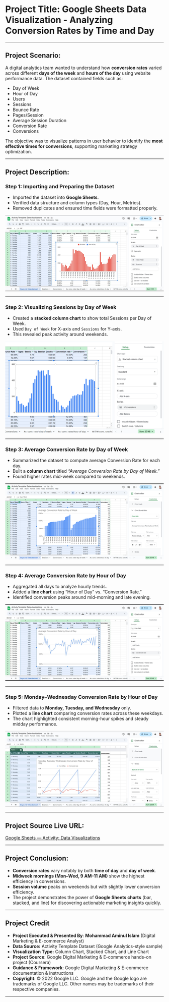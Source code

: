 # **Project Title:** **Google Sheets Data Visualization - Analyzing Conversion Rates by Time and Day**

---

## **Project Scenario:**

A digital analytics team wanted to understand how **conversion rates** varied across different **days of the week** and **hours of the day** using website performance data.
The dataset contained fields such as:

* Day of Week
* Hour of Day
* Users
* Sessions
* Bounce Rate
* Pages/Session
* Average Session Duration
* Conversion Rate
* Conversions

The objective was to visualize patterns in user behavior to identify the **most effective times for conversions**, supporting marketing strategy optimization.

---

## **Project Description:**

### **Step 1: Importing and Preparing the Dataset**

* Imported the dataset into **Google Sheets**.
* Verified data structure and column types (Day, Hour, Metrics).
* Removed duplicates and ensured time fields were formatted properly.

![Step 1](https://github.com/aminbiography/Google-Digital-Marketing---E-commerce-Professional-Certificate/blob/main/bar-graph-chart-image/Create%20data%20visualizations%20for%20a%20presentation-01.jpg)

---

### **Step 2: Visualizing Sessions by Day of Week**

* Created a **stacked column chart** to show total Sessions per Day of Week.
* Used `Day of Week` for X-axis and `Sessions` for Y-axis.
* This revealed peak activity around weekends.

![Step 2](https://github.com/aminbiography/Google-Digital-Marketing---E-commerce-Professional-Certificate/blob/main/bar-graph-chart-image/Create%20data%20visualizations%20for%20a%20presentation-02.png)

---

### **Step 3: Average Conversion Rate by Day of Week**

* Summarized the dataset to compute average Conversion Rate for each day.
* Built a **column chart** titled *“Average Conversion Rate by Day of Week.”*
* Found higher rates mid-week compared to weekends.

![Step 3](https://github.com/aminbiography/Google-Digital-Marketing---E-commerce-Professional-Certificate/blob/main/bar-graph-chart-image/Create%20data%20visualizations%20for%20a%20presentation-03.png)

---

### **Step 4: Average Conversion Rate by Hour of Day**

* Aggregated all days to analyze hourly trends.
* Added a **line chart** using “Hour of Day” vs. “Conversion Rate.”
* Identified conversion peaks around mid-morning and late evening.

![Step 4](https://github.com/aminbiography/Google-Digital-Marketing---E-commerce-Professional-Certificate/blob/main/bar-graph-chart-image/Create%20data%20visualizations%20for%20a%20presentation-04.jpg)

---

### **Step 5: Monday–Wednesday Conversion Rate by Hour of Day**

* Filtered data to **Monday, Tuesday, and Wednesday** only.
* Plotted a **line chart** comparing conversion rates across these weekdays.
* The chart highlighted consistent morning-hour spikes and steady midday performance.

![Step 5](https://github.com/aminbiography/Google-Digital-Marketing---E-commerce-Professional-Certificate/blob/main/bar-graph-chart-image/Create%20data%20visualizations%20for%20a%20presentation-05.jpg)

---

## **Project Source Live URL:**

[Google Sheets — Activity: Data Visualizations](https://docs.google.com/spreadsheets/d/1SdlOakCH-1ugzxDwI2BqBVgGHCOjJaZJAU45BMR6KjM/edit?usp=drive_link)

---

## **Project Conclusion:**

* **Conversion rates** vary notably by both **time of day** and **day of week**.
* **Midweek mornings (Mon–Wed, 9 AM–11 AM)** show the highest efficiency in conversions.
* **Session volume** peaks on weekends but with slightly lower conversion efficiency.
* The project demonstrates the power of **Google Sheets charts** (bar, stacked, and line) for discovering actionable marketing insights quickly.

---

## Project Credit  
- **Project Executed & Presented By**: **Mohammad Aminul Islam** (Digital Marketing & E-commerce Analyst)
- **Data Source:** Activity Template Dataset (Google Analytics-style sample)
- **Visualization Type:** Column Chart, Stacked Chart, and Line Chart
- **Project Source**: Google Digital Marketing & E-commerce hands-on project (Coursera)  
- **Guidance & Framework**: Google Digital Marketing & E-commerce documentation & instructions  
- **Copyright**: © 2022 Google LLC. Google and the Google logo are trademarks of Google LLC. Other names may be trademarks of their respective companies.
---

